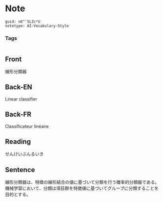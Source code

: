 # Note
```
guid: n6^`SLZc*U
notetype: AI-Vocabulary-Style
```

### Tags
```
```

## Front
線形分類器

## Back-EN
Linear classifier

## Back-FR
Classificateur linéaire

## Reading
せんけいぶんるいき

## Sentence
線形分類器は、特徴の線形結合の値に基づいて分類を行う確率的分類器である。機械学習において、分類は項目群を特徴値に基づいてグループに分類することを目的とする。
